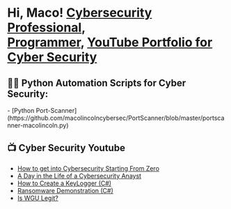 <h1>Hi, Maco! <a href="https://www.linkedin.com/in/macolincoln/">Cybersecurity Professional</a>, <br/><a href="https://github.com/macolincoln30">Programmer</a>, <a href="https://www.youtube.com/channel/UCZznaDASscHQvQeQzToKb7A">YouTube Portfolio for Cyber Security</a></h1>

<h2>👨‍💻 Python Automation Scripts for Cyber Security:</h2>
  - [Python Port-Scanner](https://github.com/macolincolncybersec/PortScanner/blob/master/portscanner-macolincoln.py)


<h2>📺 Cyber Security Youtube</h2>

- [How to get into Cybersecurity Starting From Zero](https://www.youtube.com/watch?v=a83ASGn_V_s)
- [A Day in the Life of a Cybersecurity Anayst](https://www.youtube.com/watch?v=uHy3oM7NnoU)
- [How to Create a KeyLogger (C#)](https://www.youtube.com/watch?v=N-L9hklSlNk)
- [Ransomware Demonstration (C#)](https://www.youtube.com/watch?v=OfvdQeh79s0)
- [Is WGU Legit?](https://www.youtube.com/watch?v=E2MwRWxDBkA)


